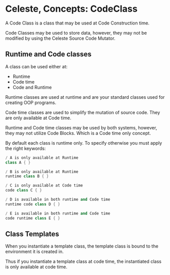 # Celeste, Concepts: CodeClass

A Code Class is a class that may be used at Code Construction time.

Code Classes may be used to store data, however, they may not be modified by using the Celeste Source Code Mutator.

## Runtime and Code classes

A class can be used either at:
- Runtime
- Code time
- Code and Runtime

Runtime classes are used at runtime and are your standard classes used for creating OOP programs.

Code time classes are used to simplify the mutation of source code. They are only available at Code time.

Runtime and Code time classes may be used by both systems, however, they may not utilize Code Blocks. Which is a Code time only concept.

By default each class is runtime only.
To specify otherwise you must apply the right keywords:
```C++
/ A is only available at Runtime
class A { }

/ B is only available at Runtime
runtime class B { }

/ C is only available at Code time
code class C { }

/ D is available in both runtime and Code time
runtime code class D { }

/ E is available in both runtime and Code time
code runtime class E { }
```

## Class Templates

When you instantiate a template class, the template class is bound to the environment it is created in.

Thus if you instantiate a template class at code time, the instantiated class is only available at code time.